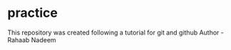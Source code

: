 # practice
This repository was created following a tutorial for git and github
Author - Rahaab Nadeem
